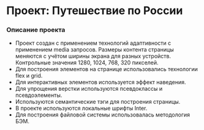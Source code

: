 # Проект: Путешествие по России

### Описание проекта
* Проект создан с применением технологий адаптивности с применением media запросов. 
    Размеры контента страницы меняются с учётом ширины экрана для разных устройств.
    Контрольные значения 1280,  1024, 768, 320 пикселей.
* Для построения элементов на странице использовались технологии flex и grid.
* Для интерактивных элементов используется эффект наведения.
* Для упрощения верстки используются псевдоклассы и псевдоэлементы.
* Используются семантические тэги для построения страницы.
* В проекте используются локальные шрифты Inter.
* Для построения файловой системы использовалась методология БЭМ. 
